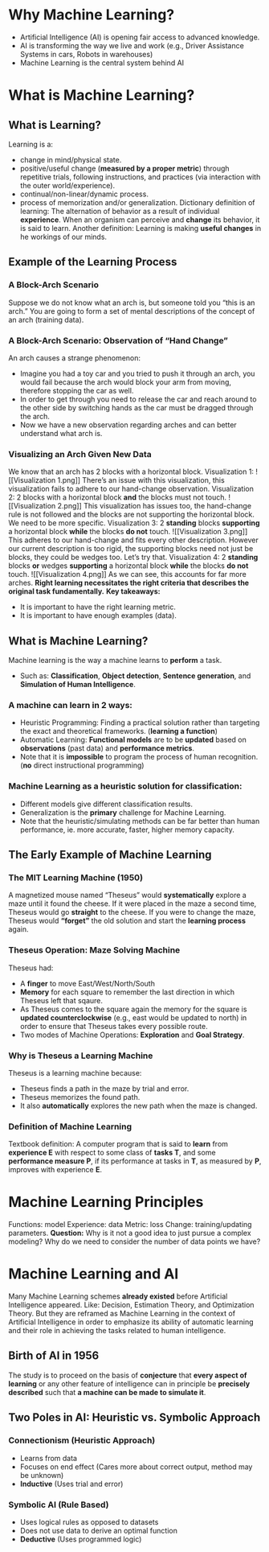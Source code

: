 # Why Machine Learning?
- Artificial Intelligence (AI) is opening fair access to advanced knowledge.
- AI is transforming the way we live and work (e.g., Driver Assistance Systems in cars, Robots in warehouses)
- Machine Learning is the central system behind AI
# What is Machine Learning?
## What is Learning?
Learning is a:
- change in mind/physical state.
- positive/useful change (**measured by a proper metric**) through repetitive trials, following instructions, and practices (via interaction with the outer world/experience).
- continual/non-linear/dynamic process.
- process of memorization and/or generalization.
Dictionary definition of learning: The alternation of behavior as a result of individual **experience**. When an organism can perceive and **change** its behavior, it is said to learn.
Another definition: Learning is making **useful changes** in he workings of our minds.
## Example of the Learning Process
### A Block-Arch Scenario
Suppose we do not know what an arch is, but someone told you “this is an arch.” You are going to form a set of mental descriptions of the concept of an arch (training data).
### A Block-Arch Scenario: Observation of “Hand Change”
An arch causes a strange phenomenon:
- Imagine you had a toy car and you tried to push it through an arch, you would fail because the arch would block your arm from moving, therefore stopping the car as well.
- In order to get through you need to release the car and reach around to the other side by switching hands as the car must be dragged through the arch.
- Now we have a new observation regarding arches and can better understand what arch is.
### Visualizing an Arch Given New Data
We know that an arch has 2 blocks with a horizontal block.
Visualization 1:
![[Visualization 1.png]]
There’s an issue with this visualization, this visualization fails to adhere to our hand-change observation.
Visualization 2: 2 blocks with a horizontal block **and** the blocks must not touch.
![[Visualization 2.png]]
This visualization has issues too, the hand-change rule is not followed and the blocks are not supporting the horizontal block. We need to be more specific.
Visualization 3: 2 **standing** blocks **supporting** a horizontal block **while** the blocks **do not** touch.
![[Visualization 3.png]]
This adheres to our hand-change and fits every other description. However our current description is too rigid, the supporting blocks need not just be blocks, they could be wedges too. Let’s try that.
Visualization 4: 2 **standing** blocks **or** wedges **supporting** a horizontal block **while** the blocks **do not** touch.
![[Visualization 4.png]]
As we can see, this accounts for far more arches.
**Right learning necessitates the right criteria that describes the original task fundamentally.**
**Key takeaways:**
- It is important to have the right learning metric.
- It is important to have enough examples (data).
## What is Machine Learning?
Machine learning is the way a machine learns to **perform** a task.
- Such as: **Classification**, **Object detection**, **Sentence generation**, and **Simulation of Human Intelligence**.
### A machine can learn in 2 ways:
- Heuristic Programming: Finding a practical solution rather than targeting the exact and theoretical frameworks. (**learning a function**)
- Automatic Learning: **Functional models** are to be **updated** based on **observations** (past data) and **performance metrics**.
- Note that it is **impossible** to program the process of human recognition. (**no** direct instructional programming)
### Machine Learning as a heuristic solution for classification:
- Different models give different classification results.
- Generalization is the **primary** challenge for Machine Learning.
- Note that the heuristic/simulating methods can be far better than human performance, ie. more accurate, faster, higher memory capacity.
## The Early Example of Machine Learning
### The MIT Learning Machine (1950)
A magnetized mouse named “Theseus” would **systematically** explore a maze until it found the cheese. If it were placed in the maze a second time, Theseus would go **straight** to the cheese. If you were to change the maze, Theseus would **“forget”** the old solution and start the **learning process** again.
### Theseus Operation: Maze Solving Machine
Theseus had:
- A **finger** to move East/West/North/South
- **Memory** for each square to remember the last direction in which Theseus left that sqaure.
- As Theseus comes to the square again the memory for the square is **updated counterclockwise** (e.g., east would be updated to north) in order to ensure that Theseus takes every possible route.
- Two modes of Machine Operations: **Exploration** and **Goal Strategy**.
### Why is Theseus a Learning Machine
Theseus is a learning machine because:
- Theseus finds a path in the maze by trial and error.
- Theseus memorizes the found path.
- It also **automatically** explores the new path when the maze is changed.
### Definition of Machine Learning
Textbook definition: A computer program that is said to **learn** from **experience E** with respect to some class of **tasks T**, and some **performance measure P**, if its performance at tasks in **T**, as measured by **P**, improves with experience **E**.
# Machine Learning Principles
Functions: model
Experience: data
Metric: loss
Change: training/updating parameters.
**Question:** Why is it not a good idea to just pursue a complex modeling? Why do we need to consider the number of data points we have?
# Machine Learning and AI
Many Machine Learning schemes **already existed** before Artificial Intelligence appeared. Like: Decision, Estimation Theory, and Optimization Theory. But they are reframed as Machine Learning in the context of Artificial Intelligence in order to emphasize its ability of automatic learning and their role in achieving the tasks related to human intelligence.
## Birth of AI in 1956
The study is to proceed on the basis of **conjecture** that **every aspect of learning** or any other feature of intelligence can in principle be **precisely described** such that **a machine can be made to simulate it**.
## Two Poles in AI: Heuristic vs. Symbolic Approach
### Connectionism (Heuristic Approach)
- Learns from data
- Focuses on end effect (Cares more about correct output, method may be unknown)
- **Inductive** (Uses trial and error)
### Symbolic AI (Rule Based)
- Uses logical rules as opposed to datasets
- Does not use data to derive an optimal function
- **Deductive** (Uses programmed logic)
